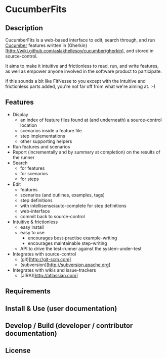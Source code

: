 # CucumberFits

## Description

CucumberFits is a web-based interface to edit, search through, and run [Cucumber](http://cukes.info) features written in (Gherkin)[http://wiki.github.com/aslakhellesoy/cucumber/gherkin], and stored in source-control.

It aims to make it intuitive and frictionless to read, run, and write features, as well as empower anyone involved in the software product to participate.

If this sounds a bit like FitNesse to you except with the intuitive and frictionless parts added, you're not far off from what we're aiming at. :-)

## Features

*	Display 
	*	an index of feature files found at (and underneath) a source-control location
	*	scenarios inside a feature file
	*	step implementations
	*	other supporting helpers
*	Run features and scenarios
*	Report (incrementally and by summary at completion) on the results of the runner
*	Search
	*	for features
	*	for scenarios
	*	for steps
*	Edit
	*	features
	*	scenarios (and outlines, examples, tags)
	*	step definitions
	*	with intellisense/auto-complete for step definitions
	*	web-interface
	*	commit back to source-control
*	Intuitive & frictionless
	*	easy install
	*	easy to use
		*	encourages best-practise example-writing
		*	encourages maintainable step-writing
	*	API to drive the test-runner against the system-under-test
*	Integrates with source-control
	*	(git)[http://git-scm.com]
	*	(subversion)[http://subversion.apache.org]
*	Integrates with wikis and issue-trackers
	*	(JIRA)[http://atlassian.com]


## Requirements

## Install & Use (user documentation)

## Develop / Build (developer / contributor documentation)

## License
